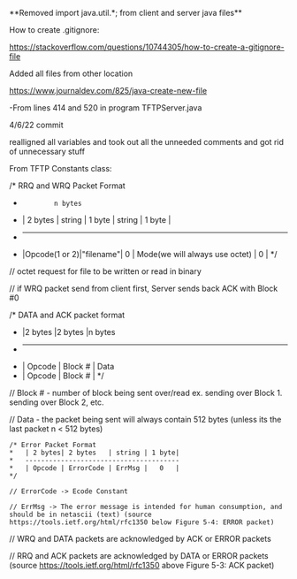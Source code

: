 \*\*Removed import java.util.*; from client and server java files\*\*


How to create .gitignore:

https://stackoverflow.com/questions/10744305/how-to-create-a-gitignore-file


Added all files from other location



https://www.journaldev.com/825/java-create-new-file

-From lines 414 and 520 in program TFTPServer.java

4/6/22 commit

realligned all variables and took out all the unneeded comments and got rid of unnecessary stuff



From TFTP Constants class:

/* RRQ and WRQ Packet Format
   *             n bytes
   * | 2 bytes | string | 1 byte | string | 1 byte |
   * -------------------------------------------
   * |Opcode(1 or 2)|"filename"| 0 | Mode(we will always use octet) | 0 |
   */
   
   // octet request for file to be written or read in binary

   // if WRQ packet send from client first, Server sends back ACK with Block #0 
   
   /* DATA and ACK packet format
   *  |2 bytes |2 bytes  |n bytes
   * ----------------------------
   *  | Opcode | Block # | Data
   *  | Opcode | Block # |
   */
   
   // Block # - number of block being sent over/read ex. sending over Block 1. sending over Block 2, etc.

   // Data - the packet being sent will always contain 512 bytes (unless its the last packet n < 512 bytes)
   
   
    /* Error Packet Format
    *   | 2 bytes| 2 bytes   | string | 1 byte|
    *   ---------------------------------------
    *   | Opcode | ErrorCode | ErrMsg |   0   |
    */
    
    // ErrorCode -> Ecode Constant

    // ErrMsg -> The error message is intended for human consumption, and should be in netascii (text) (source https://tools.ietf.org/html/rfc1350 below Figure 5-4: ERROR packet) 
    
   // WRQ and DATA packets are acknowledged by ACK or ERROR packets

   // RRQ and ACK packets are acknowledged by DATA or ERROR packets (source https://tools.ietf.org/html/rfc1350 above Figure 5-3: ACK packet)
